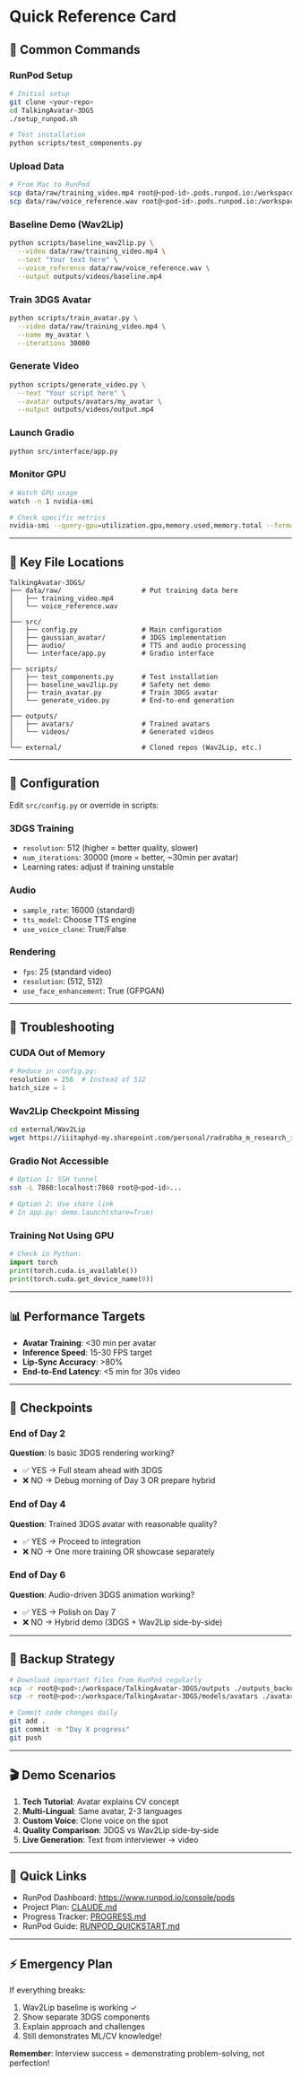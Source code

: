 # Quick Reference Card

## 🚀 Common Commands

### RunPod Setup
```bash
# Initial setup
git clone <your-repo>
cd TalkingAvatar-3DGS
./setup_runpod.sh

# Test installation
python scripts/test_components.py
```

### Upload Data
```bash
# From Mac to RunPod
scp data/raw/training_video.mp4 root@<pod-id>.pods.runpod.io:/workspace/TalkingAvatar-3DGS/data/raw/
scp data/raw/voice_reference.wav root@<pod-id>.pods.runpod.io:/workspace/TalkingAvatar-3DGS/data/raw/
```

### Baseline Demo (Wav2Lip)
```bash
python scripts/baseline_wav2lip.py \
  --video data/raw/training_video.mp4 \
  --text "Your text here" \
  --voice_reference data/raw/voice_reference.wav \
  --output outputs/videos/baseline.mp4
```

### Train 3DGS Avatar
```bash
python scripts/train_avatar.py \
  --video data/raw/training_video.mp4 \
  --name my_avatar \
  --iterations 30000
```

### Generate Video
```bash
python scripts/generate_video.py \
  --text "Your script here" \
  --avatar outputs/avatars/my_avatar \
  --output outputs/videos/output.mp4
```

### Launch Gradio
```bash
python src/interface/app.py
```

### Monitor GPU
```bash
# Watch GPU usage
watch -n 1 nvidia-smi

# Check specific metrics
nvidia-smi --query-gpu=utilization.gpu,memory.used,memory.total --format=csv -l 1
```

---

## 📁 Key File Locations

```
TalkingAvatar-3DGS/
├── data/raw/                    # Put training data here
│   ├── training_video.mp4
│   └── voice_reference.wav
│
├── src/
│   ├── config.py                # Main configuration
│   ├── gaussian_avatar/         # 3DGS implementation
│   ├── audio/                   # TTS and audio processing
│   └── interface/app.py         # Gradio interface
│
├── scripts/
│   ├── test_components.py       # Test installation
│   ├── baseline_wav2lip.py      # Safety net demo
│   ├── train_avatar.py          # Train 3DGS avatar
│   └── generate_video.py        # End-to-end generation
│
├── outputs/
│   ├── avatars/                 # Trained avatars
│   └── videos/                  # Generated videos
│
└── external/                    # Cloned repos (Wav2Lip, etc.)
```

---

## 🔧 Configuration

Edit `src/config.py` or override in scripts:

### 3DGS Training
- `resolution`: 512 (higher = better quality, slower)
- `num_iterations`: 30000 (more = better, ~30min per avatar)
- Learning rates: adjust if training unstable

### Audio
- `sample_rate`: 16000 (standard)
- `tts_model`: Choose TTS engine
- `use_voice_clone`: True/False

### Rendering
- `fps`: 25 (standard video)
- `resolution`: (512, 512)
- `use_face_enhancement`: True (GFPGAN)

---

## 🐛 Troubleshooting

### CUDA Out of Memory
```python
# Reduce in config.py:
resolution = 256  # Instead of 512
batch_size = 1
```

### Wav2Lip Checkpoint Missing
```bash
cd external/Wav2Lip
wget https://iiitaphyd-my.sharepoint.com/personal/radrabha_m_research_iiit_ac_in/_layouts/15/download.aspx?share=EdjI7bZlgApMqsVoEUUXpLsBxqXbn5z8VTmoxp55YNDcIA -O checkpoints/wav2lip_gan.pth
```

### Gradio Not Accessible
```bash
# Option 1: SSH tunnel
ssh -L 7860:localhost:7860 root@<pod-id>...

# Option 2: Use share link
# In app.py: demo.launch(share=True)
```

### Training Not Using GPU
```python
# Check in Python:
import torch
print(torch.cuda.is_available())
print(torch.cuda.get_device_name(0))
```

---

## 📊 Performance Targets

- **Avatar Training**: <30 min per avatar
- **Inference Speed**: 15-30 FPS target
- **Lip-Sync Accuracy**: >80%
- **End-to-End Latency**: <5 min for 30s video

---

## 🎯 Checkpoints

### End of Day 2
**Question**: Is basic 3DGS rendering working?
- ✅ YES → Full steam ahead with 3DGS
- ❌ NO → Debug morning of Day 3 OR prepare hybrid

### End of Day 4
**Question**: Trained 3DGS avatar with reasonable quality?
- ✅ YES → Proceed to integration
- ❌ NO → One more training OR showcase separately

### End of Day 6
**Question**: Audio-driven 3DGS animation working?
- ✅ YES → Polish on Day 7
- ❌ NO → Hybrid demo (3DGS + Wav2Lip side-by-side)

---

## 💾 Backup Strategy

```bash
# Download important files from RunPod regularly
scp -r root@<pod>:/workspace/TalkingAvatar-3DGS/outputs ./outputs_backup
scp -r root@<pod>:/workspace/TalkingAvatar-3DGS/models/avatars ./avatars_backup

# Commit code changes daily
git add .
git commit -m "Day X progress"
git push
```

---

## 🎬 Demo Scenarios

1. **Tech Tutorial**: Avatar explains CV concept
2. **Multi-Lingual**: Same avatar, 2-3 languages
3. **Custom Voice**: Clone voice on the spot
4. **Quality Comparison**: 3DGS vs Wav2Lip side-by-side
5. **Live Generation**: Text from interviewer → video

---

## 📱 Quick Links

- RunPod Dashboard: https://www.runpod.io/console/pods
- Project Plan: [CLAUDE.md](CLAUDE.md)
- Progress Tracker: [PROGRESS.md](PROGRESS.md)
- RunPod Guide: [RUNPOD_QUICKSTART.md](RUNPOD_QUICKSTART.md)

---

## ⚡ Emergency Plan

If everything breaks:
1. Wav2Lip baseline is working ✓
2. Show separate 3DGS components
3. Explain approach and challenges
4. Still demonstrates ML/CV knowledge!

**Remember**: Interview success = demonstrating problem-solving, not perfection!
